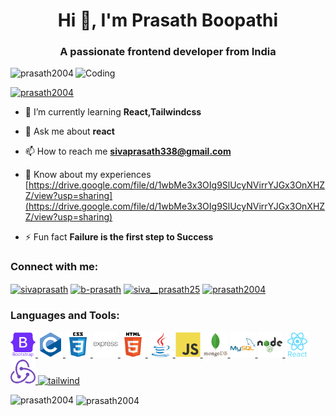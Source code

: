 <h1 align="center">Hi 👋, I'm Prasath Boopathi</h1>
<h3 align="center">A passionate frontend developer from India</h3>

<img align="right" alt="Coding" width="400" src="https://encrypted-tbn0.gstatic.com/images?q=tbn:ANd9GcRARdaYBQuaN1qZ6Zj6mVpUU-0MRU2ddFXpEw&usqp=CAU"/>

<p align="left"> <img src="https://komarev.com/ghpvc/?username=prasath2004&label=Profile%20views&color=0e75b6&style=flat" alt="prasath2004" /> </p>

<p align="left"> <a href="https://github.com/ryo-ma/github-profile-trophy"><img src="https://github-profile-trophy.vercel.app/?username=prasath2004" alt="prasath2004" /></a> </p>

- 🌱 I’m currently learning **React,Tailwindcss**

- 💬 Ask me about **react**

- 📫 How to reach me **sivaprasath338@gmail.com**

- 📄 Know about my experiences [https://drive.google.com/file/d/1wbMe3x3OIg9SlUcyNVirrYJGx3OnXHZZ/view?usp=sharing](https://drive.google.com/file/d/1wbMe3x3OIg9SlUcyNVirrYJGx3OnXHZZ/view?usp=sharing)

- ⚡ Fun fact **Failure is the first step to Success**

<h3 align="left">Connect with me:</h3>
<p align="left">
<a href="https://twitter.com/sivaprasath" target="blank"><img align="center" src="https://raw.githubusercontent.com/rahuldkjain/github-profile-readme-generator/master/src/images/icons/Social/twitter.svg" alt="sivaprasath" height="30" width="40" /></a>
<a href="https://linkedin.com/in/b-prasath" target="blank"><img align="center" src="https://raw.githubusercontent.com/rahuldkjain/github-profile-readme-generator/master/src/images/icons/Social/linked-in-alt.svg" alt="b-prasath" height="30" width="40" /></a>
<a href="https://instagram.com/siva__prasath25" target="blank"><img align="center" src="https://raw.githubusercontent.com/rahuldkjain/github-profile-readme-generator/master/src/images/icons/Social/instagram.svg" alt="siva__prasath25" height="30" width="40" /></a>
<a href="https://www.leetcode.com/prasath2004" target="blank"><img align="center" src="https://raw.githubusercontent.com/rahuldkjain/github-profile-readme-generator/master/src/images/icons/Social/leet-code.svg" alt="prasath2004" height="30" width="40" /></a>
</p>

<h3 align="left">Languages and Tools:</h3>
<p align="left"> <a href="https://getbootstrap.com" target="_blank" rel="noreferrer"> <img src="https://raw.githubusercontent.com/devicons/devicon/master/icons/bootstrap/bootstrap-plain-wordmark.svg" alt="bootstrap" width="40" height="40"/> </a> <a href="https://www.cprogramming.com/" target="_blank" rel="noreferrer"> <img src="https://raw.githubusercontent.com/devicons/devicon/master/icons/c/c-original.svg" alt="c" width="40" height="40"/> </a> <a href="https://www.w3schools.com/css/" target="_blank" rel="noreferrer"> <img src="https://raw.githubusercontent.com/devicons/devicon/master/icons/css3/css3-original-wordmark.svg" alt="css3" width="40" height="40"/> </a> <a href="https://expressjs.com" target="_blank" rel="noreferrer"> <img src="https://raw.githubusercontent.com/devicons/devicon/master/icons/express/express-original-wordmark.svg" alt="express" width="40" height="40"/> </a> <a href="https://www.w3.org/html/" target="_blank" rel="noreferrer"> <img src="https://raw.githubusercontent.com/devicons/devicon/master/icons/html5/html5-original-wordmark.svg" alt="html5" width="40" height="40"/> </a> <a href="https://www.java.com" target="_blank" rel="noreferrer"> <img src="https://raw.githubusercontent.com/devicons/devicon/master/icons/java/java-original.svg" alt="java" width="40" height="40"/> </a> <a href="https://developer.mozilla.org/en-US/docs/Web/JavaScript" target="_blank" rel="noreferrer"> <img src="https://raw.githubusercontent.com/devicons/devicon/master/icons/javascript/javascript-original.svg" alt="javascript" width="40" height="40"/> </a> <a href="https://www.mongodb.com/" target="_blank" rel="noreferrer"> <img src="https://raw.githubusercontent.com/devicons/devicon/master/icons/mongodb/mongodb-original-wordmark.svg" alt="mongodb" width="40" height="40"/> </a> <a href="https://www.mysql.com/" target="_blank" rel="noreferrer"> <img src="https://raw.githubusercontent.com/devicons/devicon/master/icons/mysql/mysql-original-wordmark.svg" alt="mysql" width="40" height="40"/> </a> <a href="https://nodejs.org" target="_blank" rel="noreferrer"> <img src="https://raw.githubusercontent.com/devicons/devicon/master/icons/nodejs/nodejs-original-wordmark.svg" alt="nodejs" width="40" height="40"/> </a> <a href="https://reactjs.org/" target="_blank" rel="noreferrer"> <img src="https://raw.githubusercontent.com/devicons/devicon/master/icons/react/react-original-wordmark.svg" alt="react" width="40" height="40"/> </a> <a href="https://redux.js.org" target="_blank" rel="noreferrer"> <img src="https://raw.githubusercontent.com/devicons/devicon/master/icons/redux/redux-original.svg" alt="redux" width="40" height="40"/> </a> <a href="https://tailwindcss.com/" target="_blank" rel="noreferrer"> <img src="https://www.vectorlogo.zone/logos/tailwindcss/tailwindcss-icon.svg" alt="tailwind" width="40" height="40"/> </a> </p>

<p><img align="left" src="https://github-readme-stats.vercel.app/api/top-langs?username=prasath2004&show_icons=true&locale=en&layout=compact" alt="prasath2004" /></p>

<p>&nbsp;<img align="center" src="https://github-readme-stats.vercel.app/api?username=prasath2004&show_icons=true&locale=en" alt="prasath2004" /></p>
